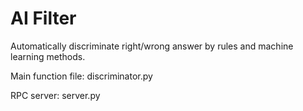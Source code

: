 # AI Filter

Automatically discriminate right/wrong answer by rules and machine learning methods.

Main function file: discriminator.py

RPC server: server.py
